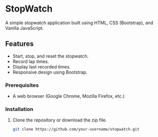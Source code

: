 # StopWatch

A simple stopwatch application built using HTML, CSS (Bootstrap), and Vanilla JavaScript.

## Features

- Start, stop, and reset the stopwatch.
- Record lap times.
- Display last recorded times.
- Responsive design using Bootstrap.
 
 
### Prerequisites

- A web browser (Google Chrome, Mozilla Firefox, etc.)

### Installation

1. Clone the repository or download the zip file.
   ```bash
   git clone https://github.com/your-username/stopwatch.git
